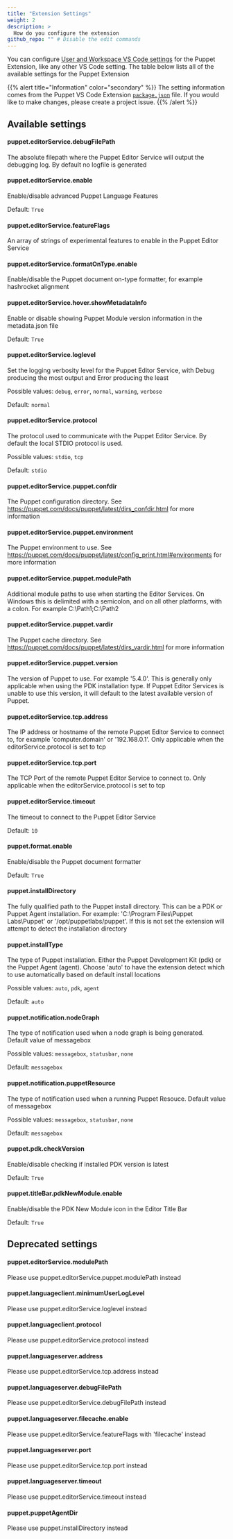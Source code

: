 ```yaml
---
title: "Extension Settings"
weight: 2
description: >
  How do you configure the extension
github_repo: "" # Disable the edit commands
---
```


You can configure [User and Workspace VS Code settings](https://code.visualstudio.com/docs/getstarted/settings) for the Puppet Extension, like any other VS Code setting. The table below lists all of the available settings for the Puppet Extension

{{% alert title="Information" color="secondary" %}}
The setting information comes from the Puppet VS Code Extension [`package.json`](https://github.com/lingua-pupuli/puppet-vscode/blob/master/package.json) file. If you would
like to make changes, please create a project issue.
{{% /alert %}}

## Available settings

<!-- Begin Available Settings -->
#### puppet.editorService.debugFilePath

The absolute filepath where the Puppet Editor Service will output the debugging log. By default no logfile is generated

#### puppet.editorService.enable

Enable/disable advanced Puppet Language Features

Default: `True`

#### puppet.editorService.featureFlags

An array of strings of experimental features to enable in the Puppet Editor Service

#### puppet.editorService.formatOnType.enable

Enable/disable the Puppet document on-type formatter, for example hashrocket alignment

#### puppet.editorService.hover.showMetadataInfo

Enable or disable showing Puppet Module version information in the metadata.json file

Default: `True`

#### puppet.editorService.loglevel

Set the logging verbosity level for the Puppet Editor Service, with Debug producing the most output and Error producing the least

Possible values: `debug`, `error`, `normal`, `warning`, `verbose`

Default: `normal`

#### puppet.editorService.protocol

The protocol used to communicate with the Puppet Editor Service. By default the local STDIO protocol is used.

Possible values: `stdio`, `tcp`

Default: `stdio`

#### puppet.editorService.puppet.confdir

The Puppet configuration directory. See https://puppet.com/docs/puppet/latest/dirs_confdir.html for more information

#### puppet.editorService.puppet.environment

The Puppet environment to use. See https://puppet.com/docs/puppet/latest/config_print.html#environments for more information

#### puppet.editorService.puppet.modulePath

Additional module paths to use when starting the Editor Services. On Windows this is delimited with a semicolon, and on all other platforms, with a colon. For example C:\Path1;C:\Path2

#### puppet.editorService.puppet.vardir

The Puppet cache directory. See https://puppet.com/docs/puppet/latest/dirs_vardir.html for more information

#### puppet.editorService.puppet.version

The version of Puppet to use. For example '5.4.0'. This is generally only applicable when using the PDK installation type. If Puppet Editor Services is unable to use this version, it will default to the latest available version of Puppet.

#### puppet.editorService.tcp.address

The IP address or hostname of the remote Puppet Editor Service to connect to, for example 'computer.domain' or '192.168.0.1'. Only applicable when the editorService.protocol is set to tcp

#### puppet.editorService.tcp.port

The TCP Port of the remote Puppet Editor Service to connect to. Only applicable when the editorService.protocol is set to tcp

#### puppet.editorService.timeout

The timeout to connect to the Puppet Editor Service

Default: `10`

#### puppet.format.enable

Enable/disable the Puppet document formatter

Default: `True`

#### puppet.installDirectory

The fully qualified path to the Puppet install directory. This can be a PDK or Puppet Agent installation. For example: 'C:\Program Files\Puppet Labs\Puppet' or '/opt/puppetlabs/puppet'. If this is not set the extension will attempt to detect the installation directory

#### puppet.installType

The type of Puppet installation. Either the Puppet Development Kit (pdk) or the Puppet Agent (agent). Choose 'auto' to have the extension detect which to use automatically based on default install locations

Possible values: `auto`, `pdk`, `agent`

Default: `auto`

#### puppet.notification.nodeGraph

The type of notification used when a node graph is being generated. Default value of messagebox

Possible values: `messagebox`, `statusbar`, `none`

Default: `messagebox`

#### puppet.notification.puppetResource

The type of notification used when a running Puppet Resouce. Default value of messagebox

Possible values: `messagebox`, `statusbar`, `none`

Default: `messagebox`

#### puppet.pdk.checkVersion

Enable/disable checking if installed PDK version is latest

Default: `True`

#### puppet.titleBar.pdkNewModule.enable

Enable/disable the PDK New Module icon in the Editor Title Bar

Default: `True`


<!-- End Available Settings -->

## Deprecated settings

<!-- Begin Deprecated Settings -->
#### puppet.editorService.modulePath

Please use puppet.editorService.puppet.modulePath instead

#### puppet.languageclient.minimumUserLogLevel

Please use puppet.editorService.loglevel instead

#### puppet.languageclient.protocol

Please use puppet.editorService.protocol instead

#### puppet.languageserver.address

Please use puppet.editorService.tcp.address instead

#### puppet.languageserver.debugFilePath

Please use puppet.editorService.debugFilePath instead

#### puppet.languageserver.filecache.enable

Please use puppet.editorService.featureFlags with 'filecache' instead

#### puppet.languageserver.port

Please use puppet.editorService.tcp.port instead

#### puppet.languageserver.timeout

Please use puppet.editorService.timeout instead

#### puppet.puppetAgentDir

Please use puppet.installDirectory instead


<!-- End Deprecated Settings -->


